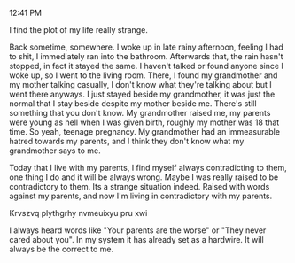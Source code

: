 
12:41 PM

I find the plot of my life really strange. 

Back sometime, somewhere. I woke up in late rainy afternoon, feeling I had to shit, I immediately ran into the bathroom. Afterwards that, the rain hasn't stopped, in fact it stayed the same. I haven't talked or found anyone since I woke up, so I went to the living room. There, I found my grandmother and my mother talking casually, I don't know what they're talking about but I went there anyways. I just stayed beside my grandmother, it was just the normal that I stay beside despite my mother beside me. 
There's still something that you don't know. 
My grandmother raised me, my parents were young as hell when I was given birth, roughly my mother was 18 that time. So yeah, teenage pregnancy. 
My grandmother had an immeasurable hatred towards my parents, and I think they don't know what my grandmother says to me. 

Today that I live with my parents, I find myself always contradicting to them, one thing I do and it will be always wrong. Maybe I was really raised to be contradictory to them. Its a strange situation indeed. Raised with words against my parents, and now I'm living in contradictory with my parents. 

Krvszvq plythgrhy nvmeuixyu pru xwi

I always heard words like "Your parents are the worse" or "They never cared about you". In my system it has already set as a hardwire. It will always be the correct to me. 
